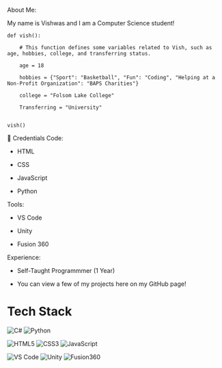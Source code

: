About Me:

My name is Vishwas and I am a Computer Science student!


    def vish():

        # This function defines some variables related to Vish, such as age, hobbies, college, and transferring status.
    
        age = 18
        
        hobbies = {"Sport": "Basketball", "Fun": "Coding", "Helping at a Non-Profit Organization": "BAPS Charities"}
        
        college = "Folsom Lake College"
        
        Transferring = "University"

    
    vish()
  

💼 Credentials
Code:

* HTML

* CSS

* JavaScript

* Python 

Tools:

* VS Code

* Unity

* Fusion 360 

Experience:

* Self-Taught Programmmer (1 Year) 
    
* You can view a few of my projects here on my GitHub page!

# Tech Stack
![C#](https://img.shields.io/badge/C%23-239120?style=for-the-badge&logo=c-sharp&logoColor=white)
![Python](https://img.shields.io/badge/Python-3776AB?style=for-the-badge&logo=python&logoColor=white)

![HTML5](https://img.shields.io/badge/-HTML5-%23E44D27?style=flat-square&logo=html5&logoColor=ffffff)
![CSS3](https://img.shields.io/badge/-CSS3-%231572B6?style=flat-square&logo=css3)
![JavaScript](https://img.shields.io/badge/-JavaScript-%23F7DF1C?style=flat-square&logo=javascript&logoColor=000000&labelColor=%23F7DF1C&color=%23FFCE5A)

![VS Code](https://img.shields.io/badge/Visual_Studio_Code-0078D4?style=for-the-badge&logo=visual%20studio%20code&logoColor=white)
![Unity](https://img.shields.io/badge/Unity-100000?style=for-the-badge&logo=unity&logoColor=white)
![Fusion360](git.fusions360.com/frontend/resources/fus-user-m)
